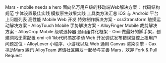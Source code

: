 Mars - mobile needs a hero 面向亿万用户级的移动端Web解决方案： 代码结构规范 字体设置最佳实践 模拟原生效果实践 工具类方法汇总 iOS 与 Android 平台上问题列表 高性能 Mobile Web 开发 特效制作解决方案 - css3transform 触摸运动解决方案 - AlloyTouch Mobile 手势解决方案 - AlloyFinger Mobile 裁剪解决方案 - AlloyCrop Mobile 级联选择器 通用组件化框架 - Omi 做最好的脚手架，创建网站无需配置 omi-cli 1kb代码搞定移动 Web 开发调试发布错误监控上报用户问题定位 - AlloyLever 小程序、小游戏以及 Web 通用 Canvas 渲染引擎 - Cax 捐助Mars 腾讯 AlloyTeam 邀请社区朋友一起参与完善 Mars，欢迎 Fork & Pull Request